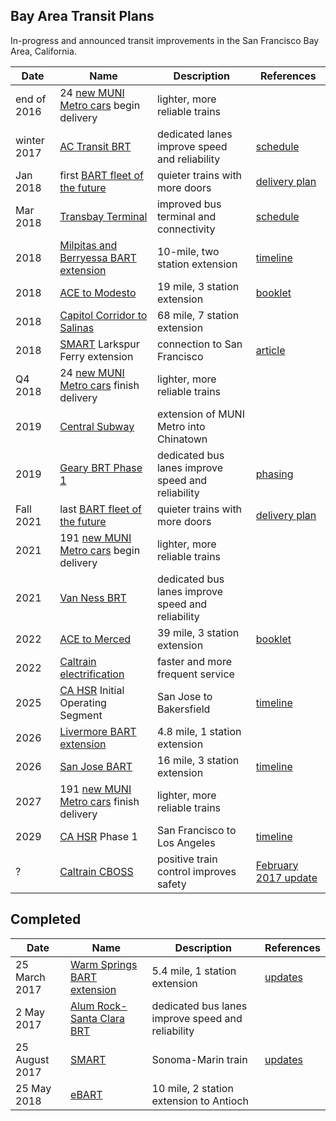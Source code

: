 Bay Area Transit Plans
----------------------

In-progress and announced transit improvements in the San Francisco Bay Area,
California.

Date | Name | Description | References
--- | --- | --- | ---
end of 2016 | 24 [new MUNI Metro cars](http://www.sfcta.org/delivering-transportation-projects/sfmta-muni-modernization-projects#veh) begin delivery | lighter, more reliable trains |
winter 2017 | [AC Transit BRT](http://brt.actransit.org/) | dedicated lanes improve speed and reliability | [schedule](http://brt.actransit.org/construction/updates-and-upgrades/)
Jan 2018 | first [BART fleet of the future](https://www.bart.gov/about/projects/cars) | quieter trains with more doors | [delivery plan](https://www.bart.gov/about/projects/cars/delivery-plan)
Mar 2018 | [Transbay Terminal](http://transbaycenter.org/) | improved bus terminal and connectivity | [schedule](http://www.sfcta.org/delivering-transportation-projects/transbay-transit-center-and-caltrain-downtown-extension)
2018 | [Milpitas and Berryessa BART extension](http://www.vta.org/bart/stations) | 10-mile, two station extension | [timeline](http://www.vta.org/bart/timeline)
2018 | [ACE to Modesto](http://www.acerail.com/About/Public-Projects/ACEforward) | 19 mile, 3 station extension | [booklet](http://www.acerail.com/About/Public-Projects/ACEforward/ACEforward_July2015-email-web.pdf)
2018 | [Capitol Corridor to Salinas](http://www.tamcmonterey.org/wp-content/uploads/2015/09/Kick-Start-rail-extension-flyer10-13-14.pdf) | 68 mile, 7 station extension |
2018 | [SMART](http://sonomamarintrain.org/) Larkspur Ferry extension | connection to San Francisco | [article](http://www.marinij.com/article/NO/20160209/NEWS/160209772)
Q4 2018 | 24 [new MUNI Metro cars](http://www.sfcta.org/delivering-transportation-projects/sfmta-muni-modernization-projects#veh) finish delivery | lighter, more reliable trains |
2019 | [Central Subway](http://www.centralsubwaysf.com/content/project-overview) | extension of MUNI Metro into Chinatown | |
2019 | [Geary BRT Phase 1](http://www.sfcta.org/delivering-transportation-projects/geary-corridor-bus-rapid-transit-home) | dedicated bus lanes improve speed and reliability | [phasing](http://www.sfcta.org/geary-corridor-bus-rapid-transit-about#pha)
Fall 2021 | last [BART fleet of the future](https://www.bart.gov/about/projects/cars) | quieter trains with more doors | [delivery plan](https://www.bart.gov/about/projects/cars/delivery-plan)
2021 | 191 [new MUNI Metro cars](http://www.sfcta.org/delivering-transportation-projects/sfmta-muni-modernization-projects#veh) begin delivery | lighter, more reliable trains |
2021 | [Van Ness BRT](http://www.sfcta.org/delivering-transportation-projects/van-ness-avenue-bus-rapid-transit-home) | dedicated bus lanes improve speed and reliability |
2022 | [ACE to Merced](http://www.acerail.com/About/Public-Projects/ACEforward) | 39 mile, 3 station extension | [booklet](http://www.acerail.com/About/Public-Projects/ACEforward/ACEforward_July2015-email-web.pdf)
2022 | [Caltrain electrification](http://www.caltrain.com/projectsplans/CaltrainModernization/Modernization/PeninsulaCorridorElectrificationProject.html) | faster and more frequent service |
2025 | [CA HSR](http://www.hsr.ca.gov/) Initial Operating Segment | San Jose to Bakersfield | [timeline](https://en.wikipedia.org/wiki/California_High-Speed_Rail#Phase_1)
2026 | [Livermore BART extension](https://www.bart.gov/about/projects/liv) | 4.8 mile, 1 station extension |
2026 | [San Jose BART](http://www.vta.org/bart/stationsphaseII) | 16 mile, 3 station extension | [timeline](http://www.vta.org/bart/timeline)
2027 | 191 [new MUNI Metro cars](http://www.sfcta.org/delivering-transportation-projects/sfmta-muni-modernization-projects#veh) finish delivery | lighter, more reliable trains |
2029 | [CA HSR](http://www.hsr.ca.gov/) Phase 1 | San Francisco to Los Angeles | [timeline](https://en.wikipedia.org/wiki/California_High-Speed_Rail#Phase_1)
? | [Caltrain CBOSS](http://www.caltrain.com/projectsplans/CaltrainModernization/Modernization/CBOSS-PTC-Project.html) | positive train control improves safety | [February 2017 update](http://www.caltrain.com/about/MediaRelations/news/Caltrain_Terminates_Contract_with_Parsons_Transportation_Group__PTG_.html)

## Completed

Date | Name | Description | References
--- | --- | --- | ---
25 March 2017 | [Warm Springs BART extension](https://www.bart.gov/about/projects/wsx) | 5.4 mile, 1 station extension | [updates](https://www.bart.gov/about/projects/wsx#Schedule)
2 May 2017 | [Alum Rock-Santa Clara BRT](http://www.vta.org/projects-and-programs/transit/alum-rock-santa-clara) | dedicated bus lanes improve speed and reliability |
25 August 2017 | [SMART](http://sonomamarintrain.org/) | Sonoma-Marin train | [updates](http://main.sonomamarintrain.org/updates/)
25 May 2018 | [eBART](https://www.bart.gov/about/projects/ecc) | 10 mile, 2 station extension to Antioch |
